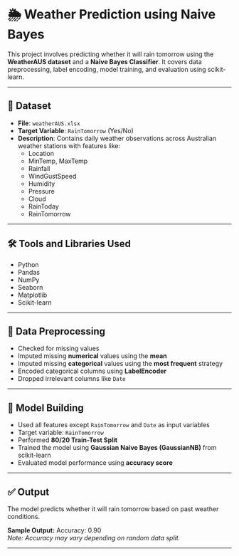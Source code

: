 # 🌦️ Weather Prediction using Naive Bayes

This project involves predicting whether it will rain tomorrow using the **WeatherAUS dataset** and a **Naive Bayes Classifier**. It covers data preprocessing, label encoding, model training, and evaluation using scikit-learn.

---

## 📁 Dataset

- **File**: `weatherAUS.xlsx`
- **Target Variable**: `RainTomorrow` (Yes/No)
- **Description**: Contains daily weather observations across Australian weather stations with features like:
  - Location
  - MinTemp, MaxTemp
  - Rainfall
  - WindGustSpeed
  - Humidity
  - Pressure
  - Cloud
  - RainToday
  - RainTomorrow

---

## 🛠️ Tools and Libraries Used

- Python  
- Pandas  
- NumPy  
- Seaborn  
- Matplotlib  
- Scikit-learn  

---

## 🧼 Data Preprocessing

- Checked for missing values
- Imputed missing **numerical** values using the **mean**
- Imputed missing **categorical** values using the **most frequent** strategy
- Encoded categorical columns using **LabelEncoder**
- Dropped irrelevant columns like `Date`

---

## 🧠 Model Building

- Used all features except `RainTomorrow` and `Date` as input variables
- Target variable: `RainTomorrow`
- Performed **80/20 Train-Test Split**
- Trained the model using **Gaussian Naive Bayes (GaussianNB)** from scikit-learn
- Evaluated model performance using **accuracy score**

---

## ✅ Output

The model predicts whether it will rain tomorrow based on past weather conditions.

**Sample Output:** Accuracy: 0.90  
*Note: Accuracy may vary depending on random data split.*

---
